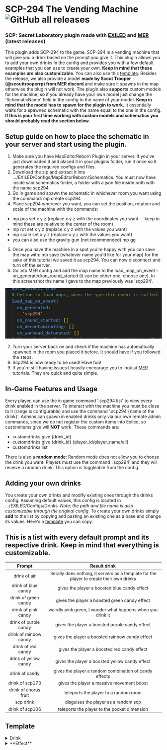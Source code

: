 # SCP-294 The Vending Machine ![GitHub all releases](https://img.shields.io/github/downloads/batatas-fritas/scp-294/total)
### SCP: Secret Laboratory plugin made with [EXILED](https://github.com/Exiled-Team/EXILED) and [MER](https://github.com/Michal78900/MapEditorReborn) (latest releases)

This plugin adds SCP-294 to the game. SCP-294 is a vending machine that will give you a drink based on the prompt you give it. This plugin allows you to add your own drinks in the config and provides you with a few default examples that you can use to create your own. **Keep in mind that these examples are also customizable**. You can also use this [template](#template).
Besides the release, we also provide a model **made by Scout Trooper (@scouttrooperrp) from MER discord** and make sure it spawns in the map otherwise the plugin will not work. The plugin also **supports** custom models for the machine, so if you already have your own model just change the 'SchematicName' field in the config to the name of your model.
**Keep in mind that the model has to spawn for the plugin to work.** It essentially waits for a spawned schematic with the name equal to the one in the config. **If this is your first time working with custom models and schematics you should probably read the section below.**

## Setup guide on how to place the schematic in your server and start using the plugin.
1. Make sure you have MapEditorReborn Plugin in your server. If you've just downloaded it and placed it in your plugins folder, run it once so it generates the required configs and files.
2. Download the zip and extract it into .../EXILED/Configs/MapEditorReborn/Schematics. You must now have inside said schematics folder, a folder with a json file inside both with the name scp294.
3. Go in game and spawn the schematic in whichever room you want using the command: mp create scp294
4. Place scp294 wherever you want, you can set the position, rotation and scale of the machine with the commands:
- mp pos set x y z (replace x  y z with the coordinates you want -- keep in mind these are relative to the center of the room)
- mp rot set x y z (replace x y z with the values you want)
- mp scale set x y z (replace x y z with the values you want)
- you can also use the gravity gun (not recommended) mp gg
5. Once you have the machine in a spot you're happy with you can save the map with: mp save {whatever name you'd like for your map} for the sake of this tutorial we saved it as scp294. You can now disconnect and turn off the server.
6. Go into MER config and add the map name to the load_map_on_event - on_generated/on_round_started (it can be either one, choose one).
In this screenshot the name I gave to the map previously was 'scp294'.

![alt text](https://github.com/batatas-fritas/scp-294/blob/dev/scp-294/Assets/MERconfig_example.png)

7. Turn your server back on and check if the machine has automatically spawned in the room you placed it before. It should have if you followed the steps.
8. Scp294 is now ready to be used! Have fun!
9. If you're still having issues I heavily encourage you to look at [MER](https://github.com/Michal78900/MapEditorReborn) tutorials. They are quick and quite simple.
   
## In-Game Features and Usage
Every player, can use the in game command '.scp294 list' to view every drink enabled in the server.
To interact with the machine you must be close to it (range is configurable) and use the command '.scp294 {name of the drink}'.
Admins can spawn in enabled drinks only via our own remote admin commands, since we do not register the custom items into Exiled, so customitems give will **NOT** work.
These commands are:
- customdrinks give {drink_id} 
- customdrinks give {drink_id} {player_id/player_name/all}
- customdrinks list

There is also a **random mode**: Random mode does not allow you to choose the drink you want. Players must use the command '.scp294' and they will receive a random drink.
This option is toggleable from the config.
## Adding your own drinks
You create your own drinks and modify existing ones through the drinks config. Assuming default values, this config is located in .../EXILED/Configs/Drinks. *Note: the path and file name is also customizable through the original config*. To create your own drinks simply **add** to the list by copying and pasting an existing one as a base and change its values. Here's a [template](#template) you can copy.
## This is a list with every default prompt and its respective drink. Keep in mind that everything is customizable.
| Prompt   |  Result drink  |
| :------: | :------------: |
| drink of air | literally does nothing, it servers as a template for the player to create their own drinks |
| drink of blue candy | gives the player a boosted blue candy effect |
| drink of green candy | gives the player a boosted green candy effect | 
| drink of pink candy | weirdly pink green, I wonder what happens when you drink it |
| drink of purple candy | gives the player a boosted purple candy effect |
| drink of rainbow candy | gives the player a boosted rainbow candy effect |
| drink of red candy | gives the player a boosted red candy effect |
| drink of yellow candy | gives the player a boosted yellow candy effect |
| drink of candy | gives the player a random combination of candy effects |
| drink of scp173 | gives the player a massive movement boost |
| drink of chorus fruit | teleports the player to a random room |
| scp drink | disguises the player as a random scp |
| drink of scp106 | teleports the player to the pocket dimension |
## Template <a name="template"></a>
<details>
	<summary>Drink</summary>

    ```yml
	- name: 'drink of air'
	  aliases:
	  - 'nothing'
	  - 'drink of emptiness'
	  id: 1
	  # Description of the drink, this is what appears when holding the drink
	  description: 'There is nothing to drink in the bottle.'
	  # Whether or not the drink is enabled on your server. If this is set to false, drinks won't even register so you won't be able to have it through RA
	  is_enabled: true
	  type: AntiSCP207
	  weight: 1
	  remove_anti_cola_effect: true
	  # List of effects that will be applied to the player
	  effects: []
	  teleport_manager:
	  # Whether or not the player is teleported
		player_teleport: false
		# Whether or not the player can teleport out of the pocket dimension
		can_player_escape_pocket_dimension: false
		# Message that appears when player is prevented from leaving the pocket dimension
		message_preventing_pocket_teleport: ''
		# The zone to which the player will be teleported to. If this is anything but Unspecified it will teleport the player to a random room within that zone
		zone: Unspecified
		# Ignored if zone is anything other than Unspecified. Room that the player will teleport too. Set this to Unknown along with Zone Unspecified to teleport to a random place across the entire facility
		room: Unknown
	  appearance_options:
	  # Whether or not the player should change appearance
		change_player_appearance: false
		# List of roles the player can turn to. As you can imagine scp-079 is not an option.
		possible_roles: []
		# Amount of time the player's appearance will be changed
		duration: 0
		# Hint displayed once the player changes appearance and counts the time left. Make sure to add '$new_role_name' and '$time_left', these will be replaced by the actual values
		disguise_message: ''
		# Hint displayed once you're no longer in disguise
		no_longer_in_disguise: ''
	  extra_effects:
	  # Whether or not the player explodes after drinking.
		player_explode: false
		# Whether or not the player gains Ahp. Set this to 0 if no Ahp.
		ahp_gain: 0
		# Whether or not the player gains/loses stamina. Value between -1 and 1. 0 for no change.
		stamina_change: 0
		# Whether or not tantrum is placed beneath the player.
		place_tantrum: false
		# Whether or not the player receives HP.
		heal_amount: 0
		# Whether or not the player receives passive regeneration.
		regeneration:
		# Rate of the regeneration.
		  rate: 0
		  # Duration of the regeneration.
		  duration: 0
		# Whether or not the player gets teleported to pocket dimension.
		teleport_to_pocket_dimension: false
	  spawn_properties:
		limit: 0
		dynamic_spawn_points: []
		static_spawn_points: []
		role_spawn_points: []
	  scale:
		x: 1
		y: 1
		z: 1
    ```

</details>
<details>
	<summary>**Effect**</summary>
	Effect template to add to the effects value. this value is a list, therefore you can add several effects.
	```yml
	- type: Vitality
	  duration: 40
	  intensity:
	  # If you want a random intensity in a specific range, set this to -1
	    fixed_amount: 1
	    # This is the lowest amount of the range of intensity possible. If Fixed Amount is 0 or above these will be ignored
	    lowest_amount: 0
	    # This is the highest amount of the range of intensity possible. If Fixed Amount is 0 or above these will be ignored
	    highest_amount: 0
	  # The chance of this effect to be applied, in %
	  chance: 100
	```
</details>


